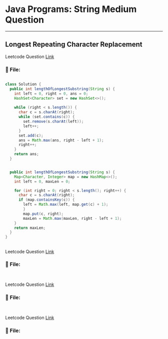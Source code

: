 # Java Programs: String Medium Question
---


##  Longest Repeating Character Replacement
Leetcode Question [Link]()
### 📄 File:
```java

class Solution {
  public int lengthOfLongestSubstring(String s) {
    int left = 0, right = 0, ans = 0;
    HashSet<Character> set = new HashSet<>();
    
    while (right < s.length()) {
      char c = s.charAt(right);  
      while (set.contains(c)) {
        set.remove(s.charAt(left));
        left++;
      }
      set.add(c);
      ans = Math.max(ans, right - left + 1);
      right++;
    }  
    return ans;
  }


  public int lengthOfLongestSubstring(String s) {
    Map<Character, Integer> map = new HashMap<>();
    int left = 0, maxLen = 0;

    for (int right = 0; right < s.length(); right++) {
      char c = s.charAt(right);
      if (map.containsKey(c)) {
        left = Math.max(left, map.get(c) + 1);
        }
        map.put(c, right);
        maxLen = Math.max(maxLen, right - left + 1);
    }
    return maxLen;
  }
}


```



##  
Leetcode Question [Link]()
### 📄 File:
```java

```



##  
Leetcode Question [Link]()
### 📄 File:
```java

```



##  
Leetcode Question [Link]()
### 📄 File:
```java

```